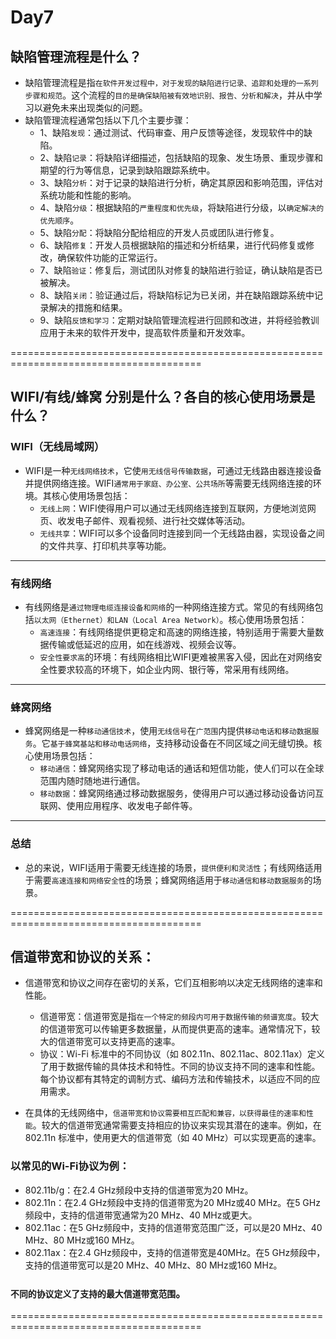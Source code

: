 # Day7

## 缺陷管理流程是什么？
- 缺陷管理流程是指`在软件开发过程中，对于发现的缺陷进行记录、追踪和处理的一系列步骤和规范`。这个流程的`目的是确保缺陷被有效地识别、报告、分析和解决`，并从中学习以避免未来出现类似的问题。
- 缺陷管理流程通常包括以下几个主要步骤：
    - 1、缺陷`发现`：通过测试、代码审查、用户反馈等途径，发现软件中的缺陷。
    - 2、缺陷`记录`：将缺陷详细描述，包括缺陷的现象、发生场景、重现步骤和期望的行为等信息，记录到缺陷跟踪系统中。
    - 3、缺陷`分析`：对于记录的缺陷进行分析，确定其原因和影响范围，评估对系统功能和性能的影响。
    - 4、缺陷`分级`：根据缺陷的`严重程度和优先级`，将缺陷进行分级，以`确定解决的优先顺序`。
    - 5、缺陷`分配`：将缺陷分配给相应的开发人员或团队进行修复。
    - 6、缺陷`修复`：开发人员根据缺陷的描述和分析结果，进行代码修复或修改，确保软件功能的正常运行。
    - 7、缺陷`验证`：修复后，测试团队对修复的缺陷进行验证，确认缺陷是否已被解决。
    - 8、缺陷`关闭`：验证通过后，将缺陷标记为已关闭，并在缺陷跟踪系统中记录解决的措施和结果。
    - 9、缺陷`反馈和学习`：定期对缺陷管理流程进行回顾和改进，并将经验教训应用于未来的软件开发中，提高软件质量和开发效率。

=======================================================================================

## WIFI/有线/蜂窝 分别是什么？各自的核心使用场景是什么？

### WIFI（无线局域网）
-  WIFI是一种`无线网络技术`，它使`用无线信号传输数据`，可通过无线路由器连接设备并提供网络连接。WIFI`通常用于家庭、办公室、公共场所`等需要无线网络连接的环境。其核心使用场景包括：
    - `无线上网`：WIFI使得用户可以通过无线网络连接到互联网，方便地浏览网页、收发电子邮件、观看视频、进行社交媒体等活动。
    - `无线共享`：WIFI可以多个设备同时连接到同一个无线路由器，实现设备之间的文件共享、打印机共享等功能。

--------------------------------------------------------------------------------

### 有线网络
- 有线网络是`通过物理电缆连接设备和网络`的一种网络连接方式。常见的有线网络包括`以太网（Ethernet）和LAN（Local Area Network）`。核心使用场景包括：
    - `高速连接`：有线网络提供更稳定和高速的网络连接，特别适用于需要大量数据传输或低延迟的应用，如在线游戏、视频会议等。
    - `安全性要求高`的环境：有线网络相比WIFI更难被黑客入侵，因此在对网络安全性要求较高的环境下，如企业内网、银行等，常采用有线网络。

--------------------------------------------------------------------------------

### 蜂窝网络
- 蜂窝网络是一种`移动通信技术`，使用`无线信号`在`广范围`内提供`移动电话和移动数据服务`。它`基于蜂窝基站和移动电话网络`，支持移动设备在不同区域之间无缝切换。核心使用场景包括：
    - `移动通信`：蜂窝网络实现了移动电话的通话和短信功能，使人们可以在全球范围内随时随地进行通信。
    - `移动数据`：蜂窝网络通过移动数据服务，使得用户可以通过移动设备访问互联网、使用应用程序、收发电子邮件等。

--------------------------------------------------------------------------------

### 总结
- 总的来说，WIFI适用于需要无线连接的场景，`提供便利和灵活性`；有线网络适用于需要`高速连接和网络安全性`的场景；蜂窝网络适用于`移动通信和移动数据服务`的场景。

=======================================================================================

## 信道带宽和协议的关系：
- 信道带宽和协议之间存在密切的关系，它们互相影响以决定无线网络的速率和性能。
    - 信道带宽：信道带宽是指`在一个特定的频段内可用于数据传输的频谱宽度`。较大的信道带宽可以传输更多数据量，从而提供更高的速率。通常情况下，较大的信道带宽可以支持更高的速率。
    - 协议：Wi-Fi 标准中的不同协议（如 802.11n、802.11ac、802.11ax）定义了用于数据传输的具体技术和特性。不同的协议支持不同的速率和性能。每个协议都有其特定的调制方式、编码方法和传输技术，以适应不同的应用需求。

- 在具体的无线网络中，`信道带宽和协议需要相互匹配和兼容，以获得最佳的速率和性能`。较大的信道带宽通常需要支持相应的协议来实现其潜在的速率。例如，在 802.11n 标准中，使用更大的信道带宽（如 40 MHz）可以实现更高的速率。


### 以常见的Wi-Fi协议为例：

- 802.11b/g：在2.4 GHz频段中支持的信道带宽为20 MHz。
- 802.11n：在2.4 GHz频段中支持的信道带宽为20 MHz或40 MHz。在5 GHz频段中，支持的信道带宽通常为20 MHz、40 MHz或更大。
- 802.11ac：在5 GHz频段中，支持的信道带宽范围广泛，可以是20 MHz、40 MHz、80 MHz或160 MHz。
- 802.11ax：在2.4 GHz频段中，支持的信道带宽是40MHz。在5 GHz频段中，支持的信道带宽可以是20 MHz、40 MHz、80 MHz或160 MHz。

### `不同的协议定义了支持的最大信道带宽范围`。
=======================================================================================





